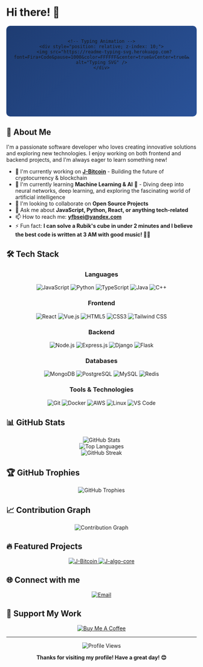 # Hi there! 👋

<div align="center">
  <!-- Snowfall Container -->
  <div style="position: relative; overflow: hidden; min-height: 200px; background: linear-gradient(135deg, #1e3c72 0%, #2a5298 100%); border-radius: 10px; padding: 20px;">
    <!-- Snowflakes -->
    <div style="position: absolute; top: -10px; left: 10%; width: 4px; height: 4px; background: white; border-radius: 50%; animation: snowfall 8s linear infinite; opacity: 0.8;"></div>
    <div style="position: absolute; top: -10px; left: 20%; width: 3px; height: 3px; background: white; border-radius: 50%; animation: snowfall 10s linear infinite 1s; opacity: 0.6;"></div>
    <div style="position: absolute; top: -10px; left: 30%; width: 5px; height: 5px; background: white; border-radius: 50%; animation: snowfall 12s linear infinite 2s; opacity: 0.9;"></div>
    <div style="position: absolute; top: -10px; left: 40%; width: 2px; height: 2px; background: white; border-radius: 50%; animation: snowfall 9s linear infinite 0.5s; opacity: 0.7;"></div>
    <div style="position: absolute; top: -10px; left: 50%; width: 4px; height: 4px; background: white; border-radius: 50%; animation: snowfall 11s linear infinite 1.5s; opacity: 0.8;"></div>
    <div style="position: absolute; top: -10px; left: 60%; width: 3px; height: 3px; background: white; border-radius: 50%; animation: snowfall 13s linear infinite 3s; opacity: 0.6;"></div>
    <div style="position: absolute; top: -10px; left: 70%; width: 5px; height: 5px; background: white; border-radius: 50%; animation: snowfall 8s linear infinite 2.5s; opacity: 0.9;"></div>
    <div style="position: absolute; top: -10px; left: 80%; width: 2px; height: 2px; background: white; border-radius: 50%; animation: snowfall 10s linear infinite 4s; opacity: 0.7;"></div>
    <div style="position: absolute; top: -10px; left: 90%; width: 4px; height: 4px; background: white; border-radius: 50%; animation: snowfall 14s linear infinite 1s; opacity: 0.8;"></div>
    <div style="position: absolute; top: -10px; left: 15%; width: 3px; height: 3px; background: white; border-radius: 50%; animation: snowfall 9s linear infinite 3.5s; opacity: 0.6;"></div>
    <div style="position: absolute; top: -10px; left: 25%; width: 2px; height: 2px; background: white; border-radius: 50%; animation: snowfall 11s linear infinite 0.8s; opacity: 0.7;"></div>
    <div style="position: absolute; top: -10px; left: 35%; width: 4px; height: 4px; background: white; border-radius: 50%; animation: snowfall 12s linear infinite 2.2s; opacity: 0.8;"></div>
    <div style="position: absolute; top: -10px; left: 45%; width: 5px; height: 5px; background: white; border-radius: 50%; animation: snowfall 8s linear infinite 4.5s; opacity: 0.9;"></div>
    <div style="position: absolute; top: -10px; left: 55%; width: 3px; height: 3px; background: white; border-radius: 50%; animation: snowfall 13s linear infinite 1.8s; opacity: 0.6;"></div>
    <div style="position: absolute; top: -10px; left: 65%; width: 2px; height: 2px; background: white; border-radius: 50%; animation: snowfall 10s linear infinite 3.8s; opacity: 0.7;"></div>
    <div style="position: absolute; top: -10px; left: 75%; width: 4px; height: 4px; background: white; border-radius: 50%; animation: snowfall 9s linear infinite 0.3s; opacity: 0.8;"></div>
    <div style="position: absolute; top: -10px; left: 85%; width: 3px; height: 3px; background: white; border-radius: 50%; animation: snowfall 14s linear infinite 2.8s; opacity: 0.6;"></div>
    <div style="position: absolute; top: -10px; left: 95%; width: 5px; height: 5px; background: white; border-radius: 50%; animation: snowfall 11s linear infinite 4.2s; opacity: 0.9;"></div>
    
    <!-- Typing Animation -->
    <div style="position: relative; z-index: 10;">
      <img src="https://readme-typing-svg.herokuapp.com?font=Fira+Code&pause=1000&color=FFFFFF&center=true&vCenter=true&width=435&lines=Full+Stack+Developer;Always+learning+new+things;Welcome+to+my+profile!" alt="Typing SVG" />
    </div>
  </div>
</div>

<style>
@keyframes snowfall {
  0% {
    transform: translateY(-10px) translateX(0px);
    opacity: 1;
  }
  100% {
    transform: translateY(220px) translateX(20px);
    opacity: 0;
  }
}
</style>

## 🚀 About Me

I'm a passionate software developer who loves creating innovative solutions and exploring new technologies. I enjoy working on both frontend and backend projects, and I'm always eager to learn something new!

- 🔭 I'm currently working on **[J-Bitcoin](https://github.com/yfbsei/J-Bitcoin)** - Building the future of cryptocurrency & blockchain
- 🌱 I'm currently learning **Machine Learning & AI** 🤖 - Diving deep into neural networks, deep learning, and exploring the fascinating world of artificial intelligence
- 👯 I'm looking to collaborate on **Open Source Projects**
- 💬 Ask me about **JavaScript, Python, React, or anything tech-related**
- 📫 How to reach me: **yfbsei@yandex.com**
- ⚡ Fun fact: **I can solve a Rubik's cube in under 2 minutes and I believe the best code is written at 3 AM with good music! 🎵🧩**

## 🛠️ Tech Stack

<div align="center">

### Languages
![JavaScript](https://img.shields.io/badge/-JavaScript-F7DF1E?style=for-the-badge&logo=javascript&logoColor=black)
![Python](https://img.shields.io/badge/-Python-3776AB?style=for-the-badge&logo=python&logoColor=white)
![TypeScript](https://img.shields.io/badge/-TypeScript-3178C6?style=for-the-badge&logo=typescript&logoColor=white)
![Java](https://img.shields.io/badge/-Java-007396?style=for-the-badge&logo=java&logoColor=white)
![C++](https://img.shields.io/badge/-C++-00599C?style=for-the-badge&logo=cplusplus&logoColor=white)

### Frontend
![React](https://img.shields.io/badge/-React-61DAFB?style=for-the-badge&logo=react&logoColor=black)
![Vue.js](https://img.shields.io/badge/-Vue.js-4FC08D?style=for-the-badge&logo=vue.js&logoColor=white)
![HTML5](https://img.shields.io/badge/-HTML5-E34F26?style=for-the-badge&logo=html5&logoColor=white)
![CSS3](https://img.shields.io/badge/-CSS3-1572B6?style=for-the-badge&logo=css3&logoColor=white)
![Tailwind CSS](https://img.shields.io/badge/-Tailwind_CSS-38B2AC?style=for-the-badge&logo=tailwind-css&logoColor=white)

### Backend
![Node.js](https://img.shields.io/badge/-Node.js-339933?style=for-the-badge&logo=node.js&logoColor=white)
![Express.js](https://img.shields.io/badge/-Express.js-000000?style=for-the-badge&logo=express&logoColor=white)
![Django](https://img.shields.io/badge/-Django-092E20?style=for-the-badge&logo=django&logoColor=white)
![Flask](https://img.shields.io/badge/-Flask-000000?style=for-the-badge&logo=flask&logoColor=white)

### Databases
![MongoDB](https://img.shields.io/badge/-MongoDB-47A248?style=for-the-badge&logo=mongodb&logoColor=white)
![PostgreSQL](https://img.shields.io/badge/-PostgreSQL-336791?style=for-the-badge&logo=postgresql&logoColor=white)
![MySQL](https://img.shields.io/badge/-MySQL-4479A1?style=for-the-badge&logo=mysql&logoColor=white)
![Redis](https://img.shields.io/badge/-Redis-DC382D?style=for-the-badge&logo=redis&logoColor=white)

### Tools & Technologies
![Git](https://img.shields.io/badge/-Git-F05032?style=for-the-badge&logo=git&logoColor=white)
![Docker](https://img.shields.io/badge/-Docker-2496ED?style=for-the-badge&logo=docker&logoColor=white)
![AWS](https://img.shields.io/badge/-AWS-232F3E?style=for-the-badge&logo=amazon-aws&logoColor=white)
![Linux](https://img.shields.io/badge/-Linux-FCC624?style=for-the-badge&logo=linux&logoColor=black)
![VS Code](https://img.shields.io/badge/-VS_Code-007ACC?style=for-the-badge&logo=visual-studio-code&logoColor=white)

</div>

## 📊 GitHub Stats

<div align="center">
  <img src="https://github-readme-stats.vercel.app/api?username=yfbsei&show_icons=true&theme=tokyonight&hide_border=true&count_private=true" alt="GitHub Stats" />
</div>

<div align="center">
  <img src="https://github-readme-stats.vercel.app/api/top-langs/?username=yfbsei&layout=compact&theme=tokyonight&hide_border=true" alt="Top Languages" />
</div>

<div align="center">
  <img src="https://github-readme-streak-stats.herokuapp.com/?user=yfbsei&theme=tokyonight&hide_border=true" alt="GitHub Streak" />
</div>

## 🏆 GitHub Trophies

<div align="center">
  <img src="https://github-profile-trophy.vercel.app/?username=yfbsei&theme=tokyonight&no-frame=true&no-bg=true&margin-w=4" alt="GitHub Trophies" />
</div>

## 📈 Contribution Graph

<div align="center">
  <img src="https://github-readme-activity-graph.vercel.app/graph?username=yfbsei&theme=tokyo-night&hide_border=true" alt="Contribution Graph" />
</div>

## 🔥 Featured Projects

<div align="center">
  <a href="https://github.com/yfbsei/J-Bitcoin">
    <img src="https://github-readme-stats.vercel.app/api/pin/?username=yfbsei&repo=J-Bitcoin&theme=tokyonight&hide_border=true" alt="J-Bitcoin" />
  </a>
  <a href="https://github.com/yfbsei/J-algo-core">
    <img src="https://github-readme-stats.vercel.app/api/pin/?username=yfbsei&repo=J-algo-core&theme=tokyonight&hide_border=true" alt="J-algo-core" />
  </a>
</div>

## 🌐 Connect with me

<div align="center">
  
[![Email](https://img.shields.io/badge/-Email-D14836?style=for-the-badge&logo=gmail&logoColor=white)](mailto:yfbsei@yandex.com)

</div>

## 💝 Support My Work

<div align="center">
  
[![Buy Me A Coffee](https://img.shields.io/badge/-buy_me_a%C2%A0coffee-FFDD00?style=for-the-badge&logo=buy-me-a-coffee&logoColor=black)](https://buymeacoffee.com/jamallo)

</div>

---

<div align="center">
  <img src="https://komarev.com/ghpvc/?username=yfbsei&color=blueviolet&style=for-the-badge" alt="Profile Views" />
</div>

<div align="center">
  
**Thanks for visiting my profile! Have a great day! 😊**

</div>
